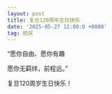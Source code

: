 ```yaml
---
layout: post
title: 复旦120周年生日快乐
date: '2025-05-27 12:00:0 +0800'
tag: 校庆
---
```


“愿你自由、愿你有趣

愿你无羁绊，前程远。”

​复旦120周岁生日快乐！

